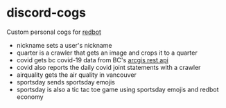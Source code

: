 # discord-cogs
Custom personal cogs for [redbot](https://docs.discord.red/en/stable/)

- nickname sets a user's nickname
- quarter is a crawler that gets an image and crops it to a quarter
- covid gets bc covid-19 data from BC's [arcgis rest api](https://services1.arcgis.com/xeMpV7tU1t4KD3Ei/ArcGIS/rest/services/COVID19_Cases_by_BC_Health_Authority/FeatureServer/0)
- covid also reports the daily covid joint statements with a crawler
- airquality gets the air quality in vancouver
- sportsday sends sportsday emojis
- sportsday is also a tic tac toe game using sportsday emojis and redbot economy
